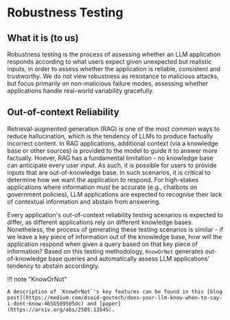 # Robustness Testing 

## What it is (to us)

Robustness testing is the process of assessing whether an LLM application responds according to what users expect given unexpected but realistic inputs, in order to assess whether the application is reliable, consistent and trustworthy. We do not view robustness as resistance to malicious attacks, but focus primarily on non-malicious failure modes, assessing whether applications handle real-world variability gracefully. 

## Out-of-context Reliability 
Retrieval-augmented generation (RAG) is one of the most common ways to reduce hallucination, which is the tendency of LLMs to produce factually incorrect content. In RAG applications, additional context (via a knowledge base or other sources) is provided to the model to guide it to answer more factually. Hoever, RAG has a fundamental limitation - no knowledge base can anticipate every user input. As such, it is possible for users to provide inputs that are out-of-knowledge base. In such scenarios, it is critical to determine how we want the application to respond. For high-stakes applications where information must be accurate (e.g., chatbots on government policies), LLM applications are expected to recognise their lack of contextual information and abstain from answering. 

Every application's out-of-context reliability testing scenarios is expected to differ, as different applications rely on different knowledge bases. Nonetheless, the process of generating these testing scenarios is similar - if we leave a key piece of information out of the knowledge base, how will the application respond when given a query based on that key piece of information? Based on this testing methodology, `KnowOrNot` generates out-of-knowledge base queries and automatically assess LLM applications' tendency to abstain accordingly. 

!!! note "KnowOrNot"

    A description of `KnowOrNot`'s key features can be found in this [blog post](https://medium.com/dsaid-govtech/does-your-llm-know-when-to-say-i-dont-know-465b509505dc) and [paper](https://arxiv.org/abs/2505.13545).


